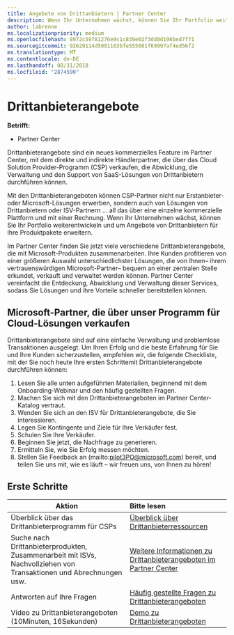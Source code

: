 ```yaml
---
title: Angebote von Drittanbietern | Partner Center
description: Wenn Ihr Unternehmen wächst, können Sie Ihr Portfolio weiterentwickeln und um Angebote von Drittanbietern für Ihre Produktpakete erweitern.
author: labrenne
ms.localizationpriority: medium
ms.openlocfilehash: 8972c59781276e9c1c839e02f3dd0d196bed7f71
ms.sourcegitcommit: 92629114d5081103bfe555081f69997af4ed56f2
ms.translationtype: MT
ms.contentlocale: de-DE
ms.lasthandoff: 08/31/2018
ms.locfileid: "2874590"
---
```

# <a name="third-party-offers"></a>Drittanbieterangebote 

**Betrifft:**

- Partner Center

Drittanbieterangebote sind ein neues kommerzielles Feature im Partner Center, mit dem direkte und indirekte Händlerpartner, die über das Cloud Solution Provider-Programm (CSP) verkaufen, die Abwicklung, die Verwaltung und den Support von SaaS-Lösungen von Drittanbietern durchführen können.  

Mit den Drittanbieterangeboten können CSP-Partner nicht nur Erstanbieter- oder Microsoft-Lösungen erwerben, sondern auch von Lösungen von Drittanbietern oder ISV-Partnern … all das über eine einzelne kommerzielle Plattform und mit einer Rechnung.  Wenn Ihr Unternehmen wächst, können Sie Ihr Portfolio weiterentwickeln und um Angebote von Drittanbietern für Ihre Produktpakete erweitern. 

Im Partner Center finden Sie jetzt viele verschiedene Drittanbieterangebote, die mit Microsoft-Produkten zusammenarbeiten. Ihre Kunden profitieren von einer größeren Auswahl unterschiedlichster Lösungen, die von Ihnen– ihrem vertrauenswürdigen Microsoft-Partner– bequem an einer zentralen Stelle erkundet, verkauft und verwaltet werden können. Partner Center vereinfacht die Entdeckung, Abwicklung und Verwaltung dieser Services, sodass Sie Lösungen und ihre Vorteile schneller bereitstellen können.

## <a name="microsoft-partners-that-sell-through-our-cloud-solutions-program"></a>Microsoft-Partner, die über unser Programm für Cloud-Lösungen verkaufen

Drittanbieterangebote sind auf eine einfache Verwaltung und problemlose Transaktionen ausgelegt.  Um Ihren Erfolg und die beste Erfahrung für Sie und Ihre Kunden sicherzustellen, empfehlen wir, die folgende Checkliste, mit der Sie noch heute Ihre ersten Schrittemit Drittanbieterangebote durchführen können:

1. Lesen Sie alle unten aufgeführten Materialien, beginnend mit dem Onboarding-Webinar und den häufig gestellten Fragen.
2. Machen Sie sich mit den Drittanbieterangeboten im Partner Center-Katalog vertraut.
3. Wenden Sie sich an den ISV für Drittanbieterangebote, die Sie interessieren.
4. Legen Sie Kontingente und Ziele für Ihre Verkäufer fest.
5. Schulen Sie Ihre Verkäufer.
6. Beginnen Sie jetzt, die Nachfrage zu generieren.
7. Ermitteln Sie, wie Sie Erfolg messen möchten.
8. Stellen Sie Feedback an (mailto:pilot3PO@microsoft.com) bereit, und teilen Sie uns mit, wie es läuft – wir freuen uns, von Ihnen zu hören!

## <a name="get-started"></a>Erste Schritte 

|**Aktion**   |**Bitte lesen**   |
|------------------|:--------------------|
|Überblick über das Drittanbieterprogramm für CSPs  |[Überblick über Drittanbieterressourcen]( http://assetsprod.microsoft.com/mpn/third-party-offers-overview.pptx)|
|Suche nach Drittanbieterprodukten, Zusammenarbeit mit ISVs, Nachvollziehen von Transaktionen und Abrechnungen usw.| [Weitere Informationen zu Drittanbieterangeboten im Partner Center](third-party-help.md) |
|Antworten auf Ihre Fragen| [Häufig gestellte Fragen zu Drittanbieterangeboten](http://assetsprod.microsoft.com/mpn/third-party-offers-faq.docx) |
|Video zu Drittanbieterangeboten (10Minuten, 16Sekunden)   |[Demo zu Drittanbieterangeboten](http://assetsprod.microsoft.com/mpn/third-party-offers-demo.wma)|


